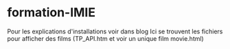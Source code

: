 # formation-IMIE

Pour les explications d'installations voir dans blog
Ici se trouvent les fichiers pour afficher des films (TP_API.htm et voir un unique film movie.html)
